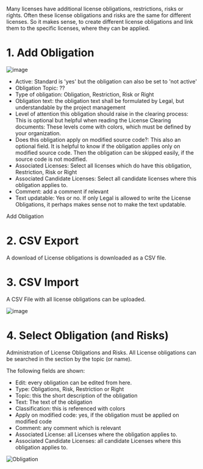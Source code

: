 Many licenses have additional license obligations, restrictions, risks or rights. Often these license obligations and risks are the same for different licenses.
So it makes sense, to create different license obligations and link them to the specific licenses, where they can be applied.

# 1. Add Obligation

![image](https://github.com/fossology/fossology/assets/9692764/6e36cb7c-814e-4e70-87a7-8613588f12ec)

* Active: Standard is 'yes' but the obligation can also be set to 'not active'
* Obligation Topic: ??
* Type of obligation: Obligation, Restriction, Risk or Right
* Obligation text: the obligation text shall be formulated by Legal, but understandable by the project management
* Level of attention this obligation should raise in the clearing process: This is optional but helpful when reading the License Clearing documents:
These levels come with colors, which must be defined by your organization.
* Does this obligation apply on modified source code?: This also an optional field. It is helpful to know if the obligation applies only on modified source code. Then the obligation can be skipped easily, if the source code is not modified.
* Associated Licenses: Select all licenses which do have this obligation, Restriction, Risk or Right
* Associated Candidate Licenses: Select all candidate licenses where this obligation applies to.
* Comment: add a comment if relevant
* Text updatable: Yes or no. If only Legal is allowed to write the License Obligations, it perhaps makes sense not to make the text updatable.

Add Obligation
 
# 2. CSV Export
A download of License obligations is downloaded as a CSV file.

# 3. CSV Import

A CSV File with all license obligations can be uploaded.

![image](https://github.com/fossology/fossology/assets/9692764/f44f28a0-2ae3-4432-9234-55d5729301ad)

# 4. Select Obligation (and Risks)

Administration of License Obligations and Risks.
All License obligations can be searched in the section by the topic (or name).

The following fields are shown:

* Edit: every obligation can be edited from here.
* Type: Obligations, Risk, Restriction or Right
* Topic: this the short description of the obligation
* Text: The text of the obligation
* Classification: this is referenced with colors
* Apply on modified code: yes, if the obligation must be applied on modified code
* Comment: any comment which is relevant
* Associated License: all Licenses where the obligation applies to.
* Associated Candidate Licenses: all candidate Licenses where this obligation applies to.





![Obligation](https://github.com/fossology/fossology/assets/9692764/fd31871f-ed11-4df2-8384-f6362d73dbef)

